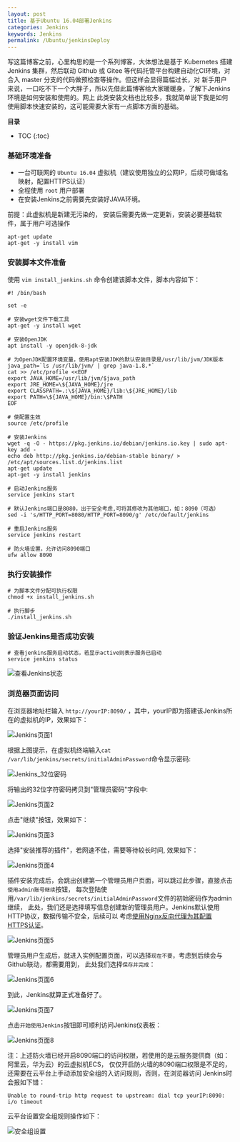 ```yaml
---
layout: post
title: 基于Ubuntu 16.04部署Jenkins
categories: Jenkins
keywords: Jenkins
permalink: /Ubuntu/jenkinsDeploy
---
```



写这篇博客之前，心里构思的是一个系列博客，大体想法是基于 Kubernetes 搭建 Jenkins 集群，然后联动 Github
或 Gitee 等代码托管平台构建自动化CI环境，对合入 master 分支的代码做预检查等操作。但这样会显得篇幅过长，对
新手用户来说，一口吃不下一个大胖子，所以先借此篇博客给大家暖暖身，了解下Jenkins环境是如何安装和使用的。网上
此类安装文档也比较多，我就简单说下我是如何使用脚本快速安装的，这可能需要大家有一点脚本方面的基础。


**目录**

* TOC
{:toc}

### 基础环境准备
- 一台可联网的 `Ubuntu 16.04` 虚拟机（建议使用独立的公网IP，后续可做域名映射，配置HTTPS认证）
- 全程使用 `root` 用户部署
- 在安装Jenkins之前需要先安装好JAVA环境。

前提：此虚拟机是新建无污染的， 安装后需要先做一定更新，安装必要基础软件，属于用户可选操作

```shell
apt-get update
apt-get -y install vim
```


### 安装脚本文件准备
使用 `vim install_jenkins.sh` 命令创建该脚本文件，脚本内容如下：

```
#! /bin/bash

set -e

# 安装wget文件下载工具
apt-get -y install wget

# 安装OpenJDK
apt install -y openjdk-8-jdk

# 为OpenJDK配置环境变量，使用apt安装JDK的默认安装目录是/usr/lib/jvm/JDK版本
java_path=`ls /usr/lib/jvm/ | grep java-1.8.*`
cat >> /etc/profile <<EOF
export JAVA_HOME=/usr/lib/jvm/$java_path
export JRE_HOME=\${JAVA_HOME}/jre
export CLASSPATH=.:\${JAVA_HOME}/lib:\${JRE_HOME}/lib
export PATH=\${JAVA_HOME}/bin:\$PATH
EOF

# 使配置生效
source /etc/profile

# 安装Jenkins
wget -q -O - https://pkg.jenkins.io/debian/jenkins.io.key | sudo apt-key add -
echo deb http://pkg.jenkins.io/debian-stable binary/ > /etc/apt/sources.list.d/jenkins.list
apt-get update
apt-get -y install jenkins

# 启动Jenkins服务
service jenkins start

# 默认Jenkins端口是8080，出于安全考虑,可将其修改为其他端口，如：8090（可选）
sed -i 's/HTTP_PORT=8080/HTTP_PORT=8090/g' /etc/default/jenkins

# 重启Jenkins服务
service jenkins restart

# 防火墙设置，允许访问8090端口
ufw allow 8090
```

### 执行安装操作

```
# 为脚本文件分配可执行权限
chmod +x install_jenkins.sh

# 执行脚步
./install_jenkins.sh
```

### 验证Jenkins是否成功安装

```
# 查看jenkins服务启动状态，若显示active则表示服务已启动
service jenkins status
```

![查看Jenkins状态](/images/posts/jenkins/jenkins_status.png "查看Jenkins状态")

### 浏览器页面访问
在浏览器地址栏输入 `http://yourIP:8090/` ，其中，yourIP即为搭建该Jenkins所在的虚拟机的IP，效果如下：

![Jenkins页面1](/images/posts/jenkins/jenkins_ui1.png "Jenkins页面1")

根据上图提示，在虚拟机终端输入`cat /var/lib/jenkins/secrets/initialAdminPassword`命令显示密码:

![Jenkins_32位密码](/images/posts/jenkins/jenkins_passwd.png "Jenkins_32位密码")

将输出的32位字符密码拷贝到"管理员密码"字段中:

![Jenkins页面2](/images/posts/jenkins/jenkins_ui2.png "Jenkins页面2")

点击"继续"按钮，效果如下：

![Jenkins页面3](/images/posts/jenkins/jenkins_ui3.png "Jenkins页面3")

选择"安装推荐的插件"，若网速不佳，需要等待较长时间, 效果如下：

![Jenkins页面4](/images/posts/jenkins/jenkins_ui4.png "Jenkins页面4")

插件安装完成后，会跳出创建第一个管理员用户页面，可以跳过此步骤，直接点击`使用admin账号继续`按钮，
每次登陆使用`/var/lib/jenkins/secrets/initialAdminPassword`文件的初始密码作为admin继续，
此处，我们还是选择填写信息创建新的管理员用户。Jenkins默认使用HTTP协议，数据传输不安全，后续可以
考虑[使用Nginx反向代理为其配置HTTPS认证](https://we.wewelove.cn/Ubuntu/jenkinsHttps)。

![Jenkins页面5](/images/posts/jenkins/jenkins_ui5.png "Jenkins页面5")

管理员用户生成后，就进入实例配置页面，可以选择`现在不要`，考虑到后续会与Github联动，都需要用到，
此处我们选择`保存并完成`：

![Jenkins页面6](/images/posts/jenkins/jenkins_ui6.png "Jenkins页面6")

到此，Jenkins就算正式准备好了。

![Jenkins页面7](/images/posts/jenkins/jenkins_ui7.png "Jenkins页面7")

点击`开始使用Jenkins`按钮即可顺利访问Jenkins仪表板：

![Jenkins页面8](/images/posts/jenkins/jenkins_ui8.png "Jenkins页面8")

注：上述防火墙已经开启8090端口的访问权限，若使用的是云服务提供商（如：阿里云，华为云）的云虚拟机ECS，
仅仅开启防火墙的8090端口权限是不足的，还需要在云平台上手动添加安全组的入访问规则，否则，在浏览器访问
Jenkins时会报如下错：

```
Unable to round-trip http request to upstream: dial tcp yourIP:8090: i/o timeout
```

云平台设置安全组规则操作如下：

![安全组设置](/images/posts/jenkins/rule_port.png "安全组设置")
